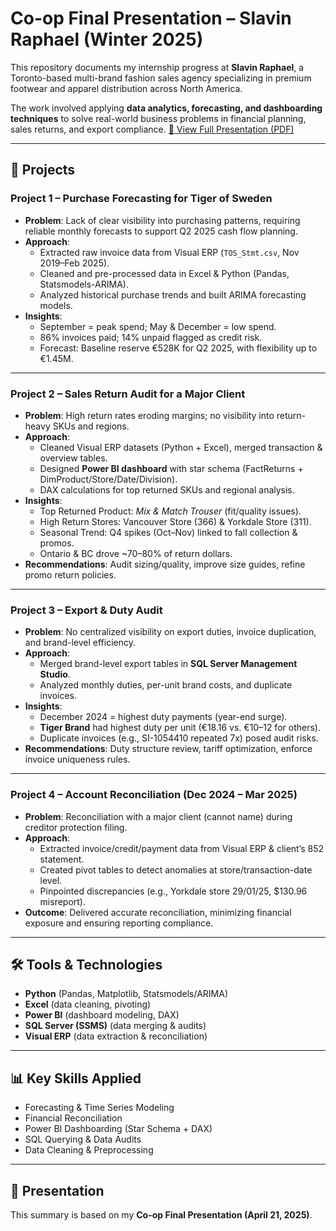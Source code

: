 # Co-op Final Presentation – Slavin Raphael (Winter 2025)

This repository documents my internship progress at **Slavin Raphael**, a Toronto-based multi-brand fashion sales agency specializing in premium footwear and apparel distribution across North America.  

The work involved applying **data analytics, forecasting, and dashboarding techniques** to solve real-world business problems in financial planning, sales returns, and export compliance. [📄 View Full Presentation (PDF)]("https://github.com/yashdoshi313/Internship-Presentation/blob/main/Co-op%20Final%20Presentation%20-%2021st%20April%202025.pdf")


---

## 📌 Projects

### **Project 1 – Purchase Forecasting for Tiger of Sweden**
- **Problem**: Lack of clear visibility into purchasing patterns, requiring reliable monthly forecasts to support Q2 2025 cash flow planning.  
- **Approach**:
  - Extracted raw invoice data from Visual ERP (`TOS_Stmt.csv`, Nov 2019–Feb 2025).  
  - Cleaned and pre-processed data in Excel & Python (Pandas, Statsmodels-ARIMA).  
  - Analyzed historical purchase trends and built ARIMA forecasting models.  
- **Insights**:
  - September = peak spend; May & December = low spend.  
  - 86% invoices paid; 14% unpaid flagged as credit risk.  
  - Forecast: Baseline reserve €528K for Q2 2025, with flexibility up to €1.45M.  

---

### **Project 2 – Sales Return Audit for a Major Client**
- **Problem**: High return rates eroding margins; no visibility into return-heavy SKUs and regions.  
- **Approach**:
  - Cleaned Visual ERP datasets (Python + Excel), merged transaction & overview tables.  
  - Designed **Power BI dashboard** with star schema (FactReturns + DimProduct/Store/Date/Division).  
  - DAX calculations for top returned SKUs and regional analysis.  
- **Insights**:
  - Top Returned Product: *Mix & Match Trouser* (fit/quality issues).  
  - High Return Stores: Vancouver Store (366) & Yorkdale Store (311).  
  - Seasonal Trend: Q4 spikes (Oct–Nov) linked to fall collection & promos.  
  - Ontario & BC drove ~70–80% of return dollars.  
- **Recommendations**: Audit sizing/quality, improve size guides, refine promo return policies.  

---

### **Project 3 – Export & Duty Audit**
- **Problem**: No centralized visibility on export duties, invoice duplication, and brand-level efficiency.  
- **Approach**:
  - Merged brand-level export tables in **SQL Server Management Studio**.  
  - Analyzed monthly duties, per-unit brand costs, and duplicate invoices.  
- **Insights**:
  - December 2024 = highest duty payments (year-end surge).  
  - **Tiger Brand** had highest duty per unit (€18.16 vs. €10–12 for others).  
  - Duplicate invoices (e.g., SI-1054410 repeated 7x) posed audit risks.  
- **Recommendations**: Duty structure review, tariff optimization, enforce invoice uniqueness rules.  

---

### **Project 4 – Account Reconciliation (Dec 2024 – Mar 2025)**
- **Problem**: Reconciliation with a major client (cannot name) during creditor protection filing.  
- **Approach**:
  - Extracted invoice/credit/payment data from Visual ERP & client’s 852 statement.  
  - Created pivot tables to detect anomalies at store/transaction-date level.  
  - Pinpointed discrepancies (e.g., Yorkdale store 29/01/25, $130.96 misreport).  
- **Outcome**: Delivered accurate reconciliation, minimizing financial exposure and ensuring reporting compliance.  

---

## 🛠️ Tools & Technologies
- **Python** (Pandas, Matplotlib, Statsmodels/ARIMA)  
- **Excel** (data cleaning, pivoting)  
- **Power BI** (dashboard modeling, DAX)  
- **SQL Server (SSMS)** (data merging & audits)  
- **Visual ERP** (data extraction & reconciliation)  

---

## 📊 Key Skills Applied
- Forecasting & Time Series Modeling  
- Financial Reconciliation  
- Power BI Dashboarding (Star Schema + DAX)  
- SQL Querying & Data Audits  
- Data Cleaning & Preprocessing  

---

## 🔗 Presentation
This summary is based on my **Co-op Final Presentation (April 21, 2025)**.  
